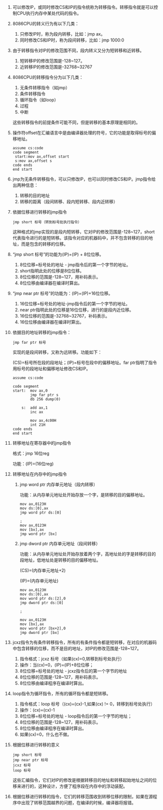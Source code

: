 1. 可以修改IP，或同时修改CS和IP的指令统称为转移指令。转移指令就是可以控制CPU执行内存中某处代码的指令。

2. 8086CPU的转义行为有以下几类：

   1. 只修改IP时，称为段内转移，比如：jmp ax。
   2. 同时修改CS和IP时，称为段间转移，比如：jmp 1000:0

3. 由于转移指令对IP的修改范围不同，段内转义又分为短转移和近转移。

   1. 短转移IP的修改范围是-128~127。
   2. 近转移IP的修改范围是-32768~32767

4. 8086CPU的转移指令分为以下几类：

   1. 无条件转移指令（如jmp）
   2. 条件转移指令
   3. 循环指令（如loop）
   4. 过程
   5. 中断

   这些转移指令的前提条件可能不同，但是转移的基本原理是相同的。

5. 操作符offset在汇编语言中是由编译器处理的符号，它的功能是取得标号的偏移地址。

   ```assembly
   assume cs:code
   code segment
   	start:mov ax,offset start
   	s:mov ax,offset s
   code ends
   end start
   ```

6. jmp为无条件转移指令，可以只修改IP，也可以同时修改CS和IP。jmp指令给出两种信息：

   1. 转移的目的地址
   2. 转移的距离（段间转移、段内短转移、段内近转移）

7. 依据位移进行转移的jmp指令

   ```assembly
   jmp short 标号（转到标号处执行指令）
   ```

   这种格式的jmp实现的是段内短转移，它对IP的修改范围是-128~127，short代表指令进行的是短转移。该指令对应的机器码中，并不包含转移的目的地址，而是包含的转移的位移。

8. “jmp short 标号”的功能为(IP)=(IP) + 8位位移。

   1. 8位位移=标号处的地址 - jmp指令后的第一个字节的地址。
   2. short指明此处的位移是8位位移。
   3. 8位位移的范围是-128~127，用补码表示。
   4. 8位位移由编译器在编译时算出。

9. “jmp near ptr 标号”的功能为：(IP)=(IP)+16位位移。

   1. 16位位移=标号处的地址-jmp指令后的第一个字节的地址。
   2. near ptr指明此处的位移是16位位移，进行的是段内近位移。
   3. 16位位移的范围是-32768~32767，补码表示。
   4. 16位位移由编译器在编译时算出。

10. 依据目的地址转移的jmp指令：

    ```assembly
    jmp far ptr 标号
    ```

    实现的是段间转移，又称为远转移。功能如下：

    (CS)=标号所在段的段地址；(IP)=标号在段中的偏移地址。far ptr指明了指令用标号的段地址和偏移地址修改CS和IP。

    ```assembly
    assume cs:code
    
    code segment
    start:	mov ax,0
    		jmp far ptr s
    		db 256 dump(0)
    		
    	s: 	add ax,1
    		inc ax
    		
    		mov ax,4c00H
    		int 21H
    code ends
    end start
    ```

11. 转移地址在寄存器中的jmp指令

    格式：jmp 16位reg

    功能：(IP)=(16位reg)

12. 转移地址在内存中的jmp指令

    1. jmp word ptr 内存单元地址（段内转移）

       功能：从内存单元地址处开始存放一个字，是转移的目的偏移地址。

       ```assembly
       mov ax,0123H
       mov ds:[0],ax
       jmp word ptr ds:[0]
       
       ;
       mov ax,0123H
       mov [bx],ax
       jmp word ptr [bx]
       ```

    2. jmp dword ptr 内存单元地址（段间转移）

       功能：从内存单元地址处开始存放着两个字，高地址处的字是转移的目的段地址，低地址处是转移的目的偏移地址。

       (CS)=(内存单元地址+2)

       (IP)=(内存单元地址)

       ```assembly
       mov ax,0123H
       mov ds:[0],ax
       mov word ptr ds:[2],0
       jmp dword ptr ds:[0]
       
       ;
       
       mov ax,0123H
       mov [bx],ax
       mov word ptr [bx+2],0
       jmp dword ptr [bx]
       ```

13. jcxz指令为有条件转移指令，所有的有条件指令都是短转移，在对应的机器码中包含转移的位移，而不是目的地址，对IP的修改范围是-128~127。

    1. 指令格式：jcxz 标号（如果(cx)=0,转移到标号处执行）
    2. 操作：当(cx)=0，(IP)=(IP)+8位位移；
    3. 8位位移=标号处的地址 - jcxz指令后的第一个字节的地址
    4. 8位位移的范围是-128~127，用补码表示。
    5. 8位位移由编译程序在编译时算出。

14. loop指令为循环指令，所有的循环指令都是短转移。
    
    1. 指令格式：loop 标号（(cx)=(cx)-1,如果(cx) != 0，转移到标号处执行）
    2. 操作：(cx)=(cx)-1
    3. 8位位移=标号处的地址 - loop指令后的第一个字节的地址；
    4. 8位位移的范围是-128~127，用补码表示。
    5. 8位位移由编译程序在编译时算出。
    6. 如果(cx)=0，什么也不做。
    
15. 根据位移进行转移的意义

    ```assembly
    jmp short 标号
    jmp near ptr 标号
    jcxz 标号
    loop 标号
    ```

    这些汇编指令，它们对IP的修改是根据转移目的地址和转移起始地址之间的位移来进行的，这种设计，方便了程序段在内存中的浮动装配。

16. 根据位移进行转移的指令，它们的转移范围收到转移位移的限制，如果在源程序中出现了转移范围越界的问题，在编译的时候，编译器将报错。

​    

​    

​    


  















